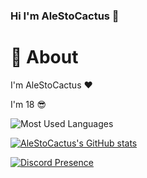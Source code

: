 ### Hi I'm AleStoCactus 👋

# 🧱 About

I'm AleStoCactus ❤️

I'm 18 😎

![Most Used Languages](https://github-readme-stats.vercel.app/api/top-langs/?username=alestocactus&layout=compact)

[![AleStoCactus's GitHub stats](https://github-readme-stats.vercel.app/api?username=alestocactus&show_icons=true&theme=transparent)](https://github.com/AleStoCactus/AleStoCactus)

[![Discord Presence](https://lanyard.cnrad.dev/api/340883550704369686)](https://discord.com/users/340883550704369686)
